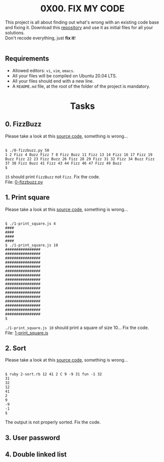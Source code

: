 <h1 align="center">0X00. FIX MY CODE</h1>
This project is all about finding out what's wrong with an existing code base and fixing it. Download this <a href="https://github.com/holbertonschool/0x00-Fix_My_Code_Challenge">repository</a> and use it as initial files for all your solutions. <br />
Don't recode everything, just <strong>fix it</strong>!
<br /><br />
<h2>Requirements</h2>
<ul>
<li>Allowed editors: <code>vi</code>, <code>vim</code>, <code>emacs</code>.</li>
<li>All your files will be compiled on Ubuntu 20.04 LTS.</li>
<li>All your files should end with a new line.</li>
<li>A <code>README.md</code> file, at the root of the folder of the project is mandatory.</li>
</ul>


<h1 align="center">Tasks</h1>

<!-- Task 0 -->
<h2>0. FizzBuzz</h2>
Please take a look at this <a href="https://github.com/holbertonschool/0x00-Fix_My_Code_Challenge/blob/master/0-fizzbuzz.py">source code</a>, something is wrong... 
<br /><br />

```
$ ./0-fizzbuzz.py 50
1 2 Fizz 4 Buzz Fizz 7 8 Fizz Buzz 11 Fizz 13 14 Fizz 16 17 Fizz 19 Buzz Fizz 22 23 Fizz Buzz 26 Fizz 28 29 Fizz 31 32 Fizz 34 Buzz Fizz 37 38 Fizz Buzz 41 Fizz 43 44 Fizz 46 47 Fizz 49 Buzz
$
```

```15``` should print ```FizzBuzz``` not ```Fizz```. Fix the code. <br />
File: <a href="https://github.com/GM-Samuelstein/Fix_My_Code_Challenge/blob/main/0x00-challenge/0-fizzbuzz.py">0-fizzbuzz.py</a>
<!-- Task 0 -->

<!-- Task 1 -->
<h2>1. Print square</h2>
Please take a look at this <a href="https://github.com/holbertonschool/0x00-Fix_My_Code_Challenge/blob/master/1-print_square.js">source code</a>, something is wrong... 
<br /><br />

```
$ ./1-print_square.js 4
####
####
####
####
$ ./1-print_square.js 10
################
################
################
################
################
################
################
################
################
################
################
################
################
################
################
################
$
```
<code>./1-print_square.js 10</code> should print a square of size 10… Fix the code. <br />
File: <a href="https://github.com/GM-Samuelstein/Fix_My_Code_Challenge/blob/main/0x00-challenge/1-print_square.js">1-print_square.js</a>
<!-- Task 1 -->

<!-- Task 2 -->
<h2>2. Sort</h2>
Please take a look at this <a href="https://github.com/holbertonschool/0x00-Fix_My_Code_Challenge/blob/master/2-sort.rb">source code</a>, something is wrong... 
<br /><br />

```
$ ruby 2-sort.rb 12 41 2 C 9 -9 31 fun -1 32
31
32
12
41
2
9
-9
-1
$
```
The output is not properly sorted. Fix the code. 

<!-- Task 2 -->

<!-- Task 3 -->
<h2>3. User password</h2>
<!-- Task 3 -->

<!-- Task 4 -->
<h2>4. Double linked list</h2>
<!-- Task 4 -->